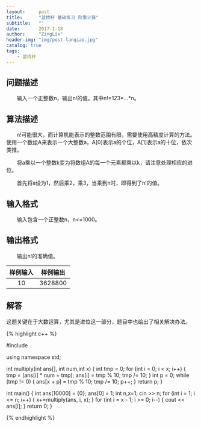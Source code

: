 ```yaml
---
layout:     post
title:      "蓝桥杯 基础练习 阶乘计算"
subtitle:   ""
date:       2017-1-18
author:     "ZingLix"
header-img: "img/post-lanqiao.jpg"
catalog: true
tags:
    - 蓝桥杯
---
```


## 问题描述

　　输入一个正整数n，输出n!的值。其中n!=1*2*3*…*n。

## 算法描述

　　n!可能很大，而计算机能表示的整数范围有限，需要使用高精度计算的方法。使用一个数组A来表示一个大整数a，A[0]表示a的个位，A[1]表示a的十位，依次类推。

　　将a乘以一个整数k变为将数组A的每一个元素都乘以k，请注意处理相应的进位。

　　首先将a设为1，然后乘2，乘3，当乘到n时，即得到了n!的值。

## 输入格式
　　输入包含一个正整数n，n<=1000。

## 输出格式
　　输出n!的准确值。
 
| 样例输入        | 样例输出           | 
|:-------------:|:-------------:| 
| 10    | 3628800 | 


## 解答

这题关键在于大数运算，尤其是进位这一部分，题目中也给出了相关解决办法。

{% highlight c++ %}


#include <iostream>

using namespace std;

int multiply(int ans[], int num,int x) {
	int tmp = 0;
	for (int i = 0; i < x; i++) {
		tmp = (ans[i] * num + tmp);
		ans[i] = tmp % 10;
		tmp /= 10;
	}
	int p = 0;
	while (tmp != 0) {
		ans[x + p] = tmp % 10;
		tmp /= 10;
		p++;
	}
	return p;
}

int main() {
	int ans[10000] = {0};
	ans[0] = 1;
	int n,x=1;
	cin >> n;
	for (int i = 1; i <= n; i++) {
		x+=multiply(ans, i, x);
	}
	for (int i = x - 1; i >= 0; i--) {
		cout << ans[i];
	}
	return 0;
}

{% endhighlight %}




